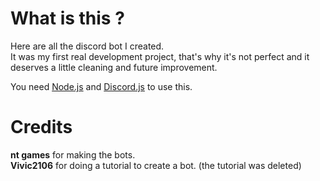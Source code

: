 # What is this ?
Here are all the discord bot I created.   
It was my first real development project, that's why it's not perfect and it deserves a little cleaning and future improvement.     
  
You need [Node.js](https://nodejs.org/) and [Discord.js](https://discord.js.org/) to use this.

# Credits
**nt games** for making the bots.  
**Vivic2106** for doing a tutorial to create a bot. (the tutorial was deleted)
